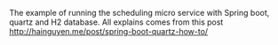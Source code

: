 The example of running the scheduling micro service with Spring boot, quartz and H2 database. All explains comes from this post http://hainguyen.me/post/spring-boot-quartz-how-to/